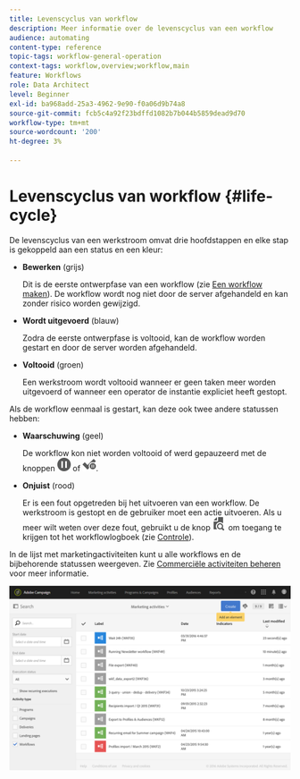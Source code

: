 ```yaml
---
title: Levenscyclus van workflow
description: Meer informatie over de levenscyclus van een workflow
audience: automating
content-type: reference
topic-tags: workflow-general-operation
context-tags: workflow,overview;workflow,main
feature: Workflows
role: Data Architect
level: Beginner
exl-id: ba968add-25a3-4962-9e90-f0a06d9b74a8
source-git-commit: fcb5c4a92f23bdffd1082b7b044b5859dead9d70
workflow-type: tm+mt
source-wordcount: '200'
ht-degree: 3%

---
```


# Levenscyclus van workflow {#life-cycle}

De levenscyclus van een werkstroom omvat drie hoofdstappen en elke stap is gekoppeld aan een status en een kleur:

* **Bewerken**  (grijs)

   Dit is de eerste ontwerpfase van een workflow (zie [Een workflow maken](../../automating/using/building-a-workflow.md#creating-a-workflow)). De workflow wordt nog niet door de server afgehandeld en kan zonder risico worden gewijzigd.

* **Wordt uitgevoerd**  (blauw)

   Zodra de eerste ontwerpfase is voltooid, kan de workflow worden gestart en door de server worden afgehandeld.

* **Voltooid**  (groen)

   Een werkstroom wordt voltooid wanneer er geen taken meer worden uitgevoerd of wanneer een operator de instantie expliciet heeft gestopt.

Als de workflow eenmaal is gestart, kan deze ook twee andere statussen hebben:

* **Waarschuwing**  (geel)

   De workflow kon niet worden voltooid of werd gepauzeerd met de knoppen ![](assets/pause_darkgrey-24px.png) of ![](assets/check_pause_darkgrey-24px.png).

* **Onjuist**  (rood)

   Er is een fout opgetreden bij het uitvoeren van een workflow. De werkstroom is gestopt en de gebruiker moet een actie uitvoeren. Als u meer wilt weten over deze fout, gebruikt u de knop ![](assets/printpreview_darkgrey-24px.png) om toegang te krijgen tot het workflowlogboek (zie [Controle](../../automating/using/monitoring-workflow-execution.md)).

In de lijst met marketingactiviteiten kunt u alle workflows en de bijbehorende statussen weergeven. Zie [Commerciële activiteiten beheren](../../start/using/marketing-activities.md#about-marketing-activities) voor meer informatie.

![](assets/wkf_execution_3.png)
